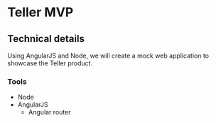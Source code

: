 # Teller MVP

## Technical details

Using AngularJS and Node, we will create a mock web application to showcase the Teller product.

### Tools

* Node
* AngularJS
  - Angular router